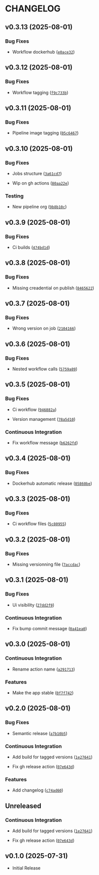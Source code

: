 # CHANGELOG

<!-- version list -->

## v0.3.13 (2025-08-01)

### Bug Fixes

- Workflow dockerhub
  ([`e0ace32`](https://github.com/mrjk/ldap-control-panel/commit/e0ace32271d8e878b50896e2200f379b466cf5db))


## v0.3.12 (2025-08-01)

### Bug Fixes

- Workflow tagging
  ([`f9c733b`](https://github.com/mrjk/ldap-control-panel/commit/f9c733b8803f0bab27aee8ce6d2f51cd6d4fe6c3))


## v0.3.11 (2025-08-01)

### Bug Fixes

- Pipeline image tagging
  ([`05c6467`](https://github.com/mrjk/ldap-control-panel/commit/05c6467b8c5533adcd9db472e939e51c13337612))


## v0.3.10 (2025-08-01)

### Bug Fixes

- Jobs structure
  ([`3a61cd7`](https://github.com/mrjk/ldap-control-panel/commit/3a61cd7d9556c1c8c1534080e2ae2be1590a798a))

- Wip on gh actions
  ([`80aa22e`](https://github.com/mrjk/ldap-control-panel/commit/80aa22e1975ab900efba6eebe615da244d483c0f))

### Testing

- New pipeline org
  ([`9b8b10c`](https://github.com/mrjk/ldap-control-panel/commit/9b8b10c5113dc83d9651d8982e26eab316fcc5ff))


## v0.3.9 (2025-08-01)

### Bug Fixes

- Ci builds
  ([`474bd1d`](https://github.com/mrjk/ldap-control-panel/commit/474bd1d3089ee43683b61bdb4bcbcf4716eee6c0))


## v0.3.8 (2025-08-01)

### Bug Fixes

- Missing creadential on publish
  ([`8465622`](https://github.com/mrjk/ldap-control-panel/commit/84656226d580371cbb99e283ebde984427672fb5))


## v0.3.7 (2025-08-01)

### Bug Fixes

- Wrong version on job
  ([`2104166`](https://github.com/mrjk/ldap-control-panel/commit/21041665ce49cc4c6e80b84daa5004e29724a522))


## v0.3.6 (2025-08-01)

### Bug Fixes

- Nested workflow calls
  ([`5759a89`](https://github.com/mrjk/ldap-control-panel/commit/5759a89ebea143e2d261a6e94d202f66687dfa4d))


## v0.3.5 (2025-08-01)

### Bug Fixes

- Ci workflow
  ([`946882a`](https://github.com/mrjk/ldap-control-panel/commit/946882a4167ccf1cb28d8312e0f327ff836f2e82))

- Version management
  ([`78a5d10`](https://github.com/mrjk/ldap-control-panel/commit/78a5d104eeb11842d67877265fea0a95fd384f1a))

### Continuous Integration

- Fix workflow message
  ([`b6262fd`](https://github.com/mrjk/ldap-control-panel/commit/b6262fd9b1dd875675068a1c03832e6bbc730b27))


## v0.3.4 (2025-08-01)

### Bug Fixes

- Dockerhub automatic release
  ([`05860be`](https://github.com/mrjk/ldap-control-panel/commit/05860be92a806a47f2bbe270a7a8a40625a5667f))


## v0.3.3 (2025-08-01)

### Bug Fixes

- Ci workflow files
  ([`5c80955`](https://github.com/mrjk/ldap-control-panel/commit/5c809553bd4ab84b12cc519dd3a3a7c610b1123f))


## v0.3.2 (2025-08-01)

### Bug Fixes

- Missing versionning file
  ([`7accdac`](https://github.com/mrjk/ldap-control-panel/commit/7accdac6b778dab359c40df05e9f2869e8f95ad3))


## v0.3.1 (2025-08-01)

### Bug Fixes

- Ui visibility
  ([`27dd2f9`](https://github.com/mrjk/ldap-control-panel/commit/27dd2f90422ff09e38648696bd7da1efeab72e87))

### Continuous Integration

- Fix bump commit message
  ([`0a41ea0`](https://github.com/mrjk/ldap-control-panel/commit/0a41ea0b53a7457434b6b63c01f1819e7cd51786))


## v0.3.0 (2025-08-01)

### Continuous Integration

- Rename action name
  ([`a291713`](https://github.com/mrjk/ldap-control-panel/commit/a29171329e54e32995718429e30791bcc14beae8))

### Features

- Make the app stable
  ([`0f7f742`](https://github.com/mrjk/ldap-control-panel/commit/0f7f7429c04a29162c6fdc995875f4323267ed4c))


## v0.2.0 (2025-08-01)

### Bug Fixes

- Semantic release
  ([`a7b10b5`](https://github.com/mrjk/ldap-control-panel/commit/a7b10b5f369a03e3a842100ba7251c8fecfa0e00))

### Continuous Integration

- Add build for tagged versions
  ([`1e27641`](https://github.com/mrjk/ldap-control-panel/commit/1e276414041a32bfae587c7902fc24dd3a38d6a1))

- Fix gh release action
  ([`07e643d`](https://github.com/mrjk/ldap-control-panel/commit/07e643d164ffc1233c3940ab6b7afe5f64fa6885))

### Features

- Add changelog
  ([`c74ad60`](https://github.com/mrjk/ldap-control-panel/commit/c74ad6059fdff95a8702436a7b35cfee748bc456))


## Unreleased

### Continuous Integration

- Add build for tagged versions
  ([`1e27641`](https://github.com/mrjk/ldap-control-panel/commit/1e276414041a32bfae587c7902fc24dd3a38d6a1))

- Fix gh release action
  ([`07e643d`](https://github.com/mrjk/ldap-control-panel/commit/07e643d164ffc1233c3940ab6b7afe5f64fa6885))


## v0.1.0 (2025-07-31)

- Initial Release
